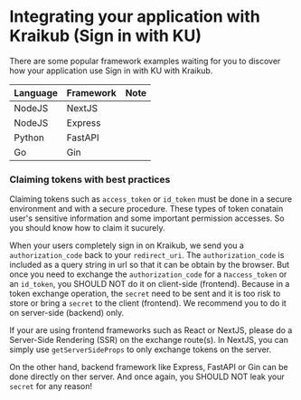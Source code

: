 # Integrating your application with Kraikub (Sign in with KU)

There are some popular framework examples waiting for you to discover how your application use Sign in with KU with Kraikub.

| Language | Framework | Note |
| -------- | --------- | ---- |
| NodeJS   | NextJS    |      |
| NodeJS   | Express   |      |
| Python   | FastAPI   |      |
| Go       | Gin       |      |

### Claiming tokens with best practices

Claiming tokens such as `access_token` or `id_token` must be
done in a secure environment and with a secure procedure.
These types of token conatain user's sensitive information and
some important permission accesses. So you should know how to claim it sucurely.

When your users completely sign in on Kraikub, we send you a
`authorization_code` back to your `redirect_uri`. The
`authorization_code` is included as a query string in url so
that it can be obtain by the browser. But once you need to
exchange the `authorization_code` for a n`access_token` or an
`id_token`, you SHOULD NOT do it on client-side (frontend).
Because in a token exchange operation, the `secret` need to
be sent and it is too risk to store or bring a `secret` to
the client (frontend). We recommend you to do it on
server-side (backend) only.

If your are using frontend frameworks such as React or
NextJS, please do a Server-Side Rendering (SSR) on the
exchange route(s). In NextJS, you can simply use
`getServerSideProps` to only exchange tokens on the server.

On the other hand, backend framework like Express, FastAPI or
Gin can be done directly on ther server. And once again, you SHOULD NOT leak your `secret` for any reason!
